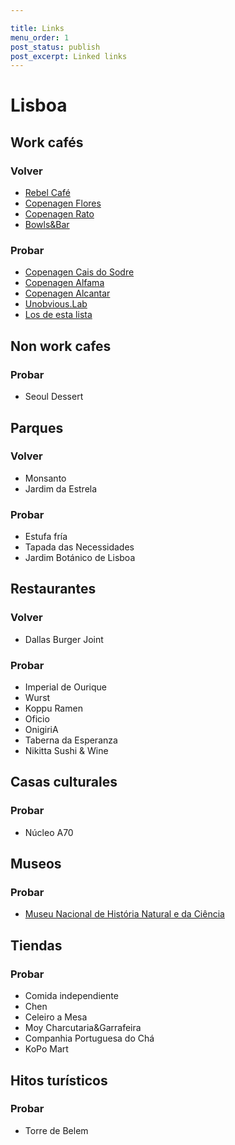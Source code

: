 ```yaml
---

title: Links
menu_order: 1
post_status: publish
post_excerpt: Linked links
---
```


# Lisboa

## Work cafés

### Volver

- [Rebel Café](https://goo.gl/maps/vLNpyx3S8eAsAxLy9)
- [Copenagen Flores](https://goo.gl/maps/BLLe3KfptUvfnbPi8)
- [Copenagen Rato](https://goo.gl/maps/jowA1Ya1e4GkAtFLA)
- [Bowls&Bar](https://goo.gl/maps/KZJxFXdjBqecc3kE6)

### Probar

- [Copenagen Cais do Sodre](https://goo.gl/maps/MexE8W5ALHDCwDfC7)
- [Copenagen Alfama](https://goo.gl/maps/PnTwUpEckBv5CKQa8)
- [Copenagen Alcantar](https://goo.gl/maps/zBGrrJDzNne93Eqc9)
- [Unobvious.Lab](https://g.page/UnobviousLab)
- [Los de esta lista](https://www.hoodpicker.com/posts/lisbon-coworking-wifi-cafes)

## Non work cafes

### Probar

- Seoul Dessert

## Parques

### Volver

- Monsanto
- Jardim da Estrela

### Probar

- Estufa fría
- Tapada das Necessidades
- Jardim Botánico de Lisboa

## Restaurantes

### Volver

- Dallas Burger Joint


### Probar

- Imperial de Ourique
- Wurst
- Koppu Ramen
- Oficio
- OnigiriA
- Taberna da Esperanza
- Nikitta Sushi & Wine

## Casas culturales


### Probar

- Núcleo A70

## Museos


### Probar

- [Museu Nacional de História Natural e da Ciência
](https://goo.gl/maps/FXfi9DrzwBxjP5Gg9)

## Tiendas

### Probar

- Comida independiente
- Chen
- Celeiro a Mesa
- Moy Charcutaria&Garrafeira
- Companhia Portuguesa do Chá
- KoPo Mart

## Hitos turísticos

### Probar

- Torre de Belem
